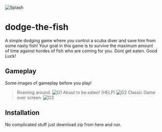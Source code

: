 ![Splash](https://github.com/CjSidharth/dodge-the-fish/assets/79306390/8af114c8-25ca-4821-b773-1b38ce6399c9)
# dodge-the-fish
A simple dodging game where you control a scuba diver and save him from some nasty fish!
Your goal in this game is to survive the maximum amount of time against hordes of fish who are coming for you.
Dont get eaten. Good Luck!
## Gameplay
Some images of gameplay before you play!
> Roaming around.
![G1](https://github.com/CjSidharth/dodge-the-fish/assets/79306390/73219791-97b2-4263-974d-f61fc4341da5)
> About to be eaten! (HELP)
![G2](https://github.com/CjSidharth/dodge-the-fish/assets/79306390/5d81678e-fcaf-401f-bcc4-187b586dbc1d)
> Classic Game over screen.
![G3](https://github.com/CjSidharth/dodge-the-fish/assets/79306390/c4fb07ba-653d-44ba-ab99-fdc41c4a6005)
## Installation
No complicated stuff just download zip from here and run.


